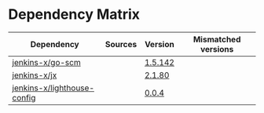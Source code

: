 # Dependency Matrix

Dependency | Sources | Version | Mismatched versions
---------- | ------- | ------- | -------------------
[jenkins-x/go-scm](https://github.com/jenkins-x/go-scm) |  | [1.5.142]() | 
[jenkins-x/jx](https://github.com/jenkins-x/jx) |  | [2.1.80](https://github.com/jenkins-x/jx/releases/tag/v2.1.80) | 
[jenkins-x/lighthouse-config](https://github.com/jenkins-x/lighthouse-config) |  | [0.0.4]() | 
